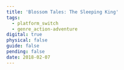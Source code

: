 ```yaml
---
title: 'Blossom Tales: The Sleeping King'
tags:
  - platform_switch
  - genre_action-adventure
digital: true
physical: false
guide: false
pending: false
date: 2018-02-07
---
```

